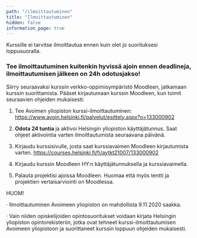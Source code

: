 ```yaml
---
path: "/ilmoittautuminen"
title: "Ilmoittautuminen"
hidden: false
information_page: true
---
```


Kurssille ei tarvitse ilmoittautua ennen kuin olet jo suorituksesi loppusuoralla.

### Tee ilmoittautuminen kuitenkin hyvissä ajoin ennen deadlineja, ilmoittautumisen jälkeen on 24h odotusjakso! ###

Siirry seuraavaksi kurssin verkko-oppimisympäristö Moodleen, jatkamaan kurssin suorittamista. Pääset kirjautumaan kurssin Moodleen, kun toimit seuraavien ohjeiden mukaisesti:

1. Tee Avoimen yliopiston kurssi-ilmoittautuminen: https://www.avoin.helsinki.fi/palvelut/esittely.aspx?o=133000902

2. <b> Odota 24 tuntia </b> ja aktivoi Helsingin yliopiston käyttäjätunnus. Saat ohjeet aktivointia varten ilmoittautumista seuraavana päivänä.

3. Kirjaudu kurssisivulle, josta saat kurssiavaimen Moodleen kirjautumista varten. https://courses.helsinki.fi/fi/aytkt21007/133000902

4. Kirjaudu kurssin Moodleen HY:n käyttäjätunnuksella ja kurssiavaimella.

5. Palauta projektisi ajoissa Moodleen. Huomaa että myös tentti ja projektien vertaisarviointi on Moodlessa.

HUOM!

· Ilmoittautuminen Avoimeen yliopiston on mahdollista 9.11.2020 saakka.

· Vain niiden opiskelijoiden opintosuoritukset voidaan kirjata Helsingin yliopiston opintorekisteriin, jotka ovat tehneet kurssi-ilmoittautumisen Avoimeen yliopistoon ja suorittaneet kurssin loppuun ohjeiden mukaisesti.